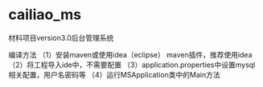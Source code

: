 # cailiao_ms
材料项目version3.0后台管理系统

编译方法
（1）安装maven或使用idea（eclipse） maven插件，推荐使用idea
（2）将工程导入ide中，不需要配置
（3）application.properties中设置mysql相关配置，用户名密码等
（4）运行MSApplication类中的Main方法


